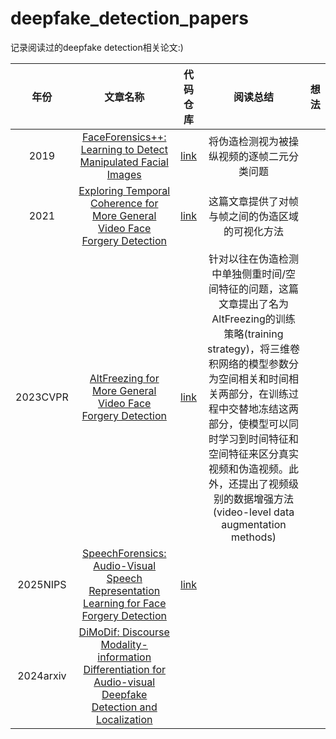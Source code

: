 # deepfake_detection_papers

记录阅读过的deepfake detection相关论文:)

|年份|文章名称|代码仓库|阅读总结|想法|
|:--:|:--:|:--:|:--:|:--:|
|2019|[FaceForensics++: Learning to Detect Manipulated Facial Images](https://openaccess.thecvf.com/content_ICCV_2019/html/Rossler_FaceForensics_Learning_to_Detect_Manipulated_Facial_Images_ICCV_2019_paper.html)|[link](github.com/ondyari/FaceForensics)|将伪造检测视为被操纵视频的逐帧二元分类问题||
|2021|[Exploring Temporal Coherence for More General Video Face Forgery Detection](https://openaccess.thecvf.com/content/ICCV2021/html/Zheng_Exploring_Temporal_Coherence_for_More_General_Video_Face_Forgery_Detection_ICCV_2021_paper.html) | [link](https://github.com/yinglinzheng/FTCN) | 这篇文章提供了对帧与帧之间的伪造区域的可视化方法 |  |
|2023CVPR|[AltFreezing for More General Video Face Forgery Detection](https://openaccess.thecvf.com/content/CVPR2023/html/Wang_AltFreezing_for_More_General_Video_Face_Forgery_Detection_CVPR_2023_paper.html)|[link](https://github.com/ZhendongWang6/AltFreezing)|针对以往在伪造检测中单独侧重时间/空间特征的问题，这篇文章提出了名为AltFreezing的训练策略(training strategy)，将三维卷积网络的模型参数分为空间相关和时间相关两部分，在训练过程中交替地冻结这两部分，使模型可以同时学习到时间特征和空间特征来区分真实视频和伪造视频。此外，还提出了视频级别的数据增强方法(video-level data augmentation methods)||
|2025NIPS|[SpeechForensics: Audio-Visual Speech Representation Learning for Face Forgery Detection](https://openreview.net/forum?id=ZsS0megTsh)|[link](https://github.com/Eleven4AI/SpeechForensics)|||
|2024arxiv|[DiMoDif: Discourse Modality-information Differentiation for Audio-visual Deepfake Detection and Localization](https://arxiv.org/abs/2411.10193)||||

